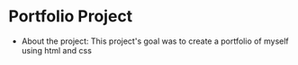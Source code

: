 # Portfolio Project 
- About the project: This project's goal was to create a portfolio of myself using html and css

